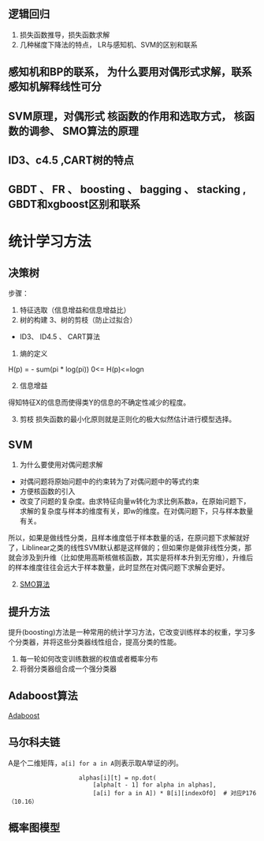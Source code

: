 ## 逻辑回归
1. 损失函数推导，损失函数求解
2. 几种梯度下降法的特点， LR与感知机、SVM的区别和联系


## 感知机和BP的联系， 为什么要用对偶形式求解，联系感知机解释线性可分



## SVM原理，对偶形式 核函数的作用和选取方式， 核函数的调参、 SMO算法的原理


## ID3、c4.5 ,CART树的特点

## GBDT 、 FR 、 boosting 、 bagging 、 stacking , GBDT和xgboost区别和联系





# 统计学习方法

## 决策树

步骤：

1. 特征选取（信息增益和信息增益比）
2. 树的构建
3、树的剪枝（防止过拟合）

- ID3、 ID4.5 、 CART算法

1. 熵的定义

H(p) = - sum(pi * log(pi))
0<= H(p)<=logn

2. 信息增益

得知特征X的信息而使得类Y的信息的不确定性减少的程度。

3. 剪枝
损失函数的最小化原则就是正则化的极大似然估计进行模型选择。


## SVM

1. 为什么要使用对偶问题求解

- 对偶问题将原始问题中的约束转为了对偶问题中的等式约束
- 方便核函数的引入
- 改变了问题的复杂度。由求特征向量w转化为求比例系数a，在原始问题下，求解的复杂度与样本的维度有关，即w的维度。在对偶问题下，只与样本数量有关。

所以，如果是做线性分类，且样本维度低于样本数量的话，在原问题下求解就好了，Liblinear之类的线性SVM默认都是这样做的；但如果你是做非线性分类，那就会涉及到升维（比如使用高斯核做核函数，其实是将样本升到无穷维），升维后的样本维度往往会远大于样本数量，此时显然在对偶问题下求解会更好。

2. [SMO算法](SVM.md)



## 提升方法

提升(boosting)方法是一种常用的统计学习方法，它改变训练样本的权重，学习多个分类器，并将这些分类器线性组合，提高分类的性能。
1. 每一轮如何改变训练数据的权值或者概率分布
2. 将弱分类器组合成一个强分类器

## Adaboost算法

[Adaboost](AdaBoost.md)


## 马尔科夫链

A是个二维矩阵，`a[i] for a in A`则表示取A举证的i列。

```
                    alphas[i][t] = np.dot(
                        [alpha[t - 1] for alpha in alphas],
                        [a[i] for a in A]) * B[i][indexOfO]  # 对应P176（10.16）
```



## 概率图模型